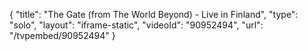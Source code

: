 {
    "title": "The Gate (from The World Beyond) - Live in Finland",
    "type": "solo",
    "layout": "iframe-static",
    "videoId": "90952494",
    "url": "\/tvpembed\/90952494"
}